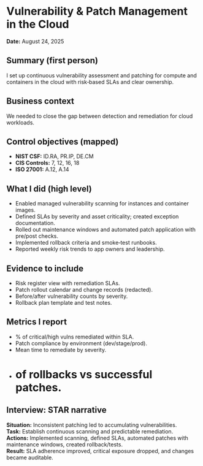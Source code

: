 # Vulnerability & Patch Management in the Cloud

**Date:** August 24, 2025

## Summary (first person)
I set up continuous vulnerability assessment and patching for compute and containers in the cloud with risk‑based SLAs and clear ownership.

## Business context
We needed to close the gap between detection and remediation for cloud workloads.

## Control objectives (mapped)
- **NIST CSF:** ID.RA, PR.IP, DE.CM
- **CIS Controls:** 7, 12, 16, 18
- **ISO 27001:** A.12, A.14

## What I did (high level)
- Enabled managed vulnerability scanning for instances and container images.
- Defined SLAs by severity and asset criticality; created exception documentation.
- Rolled out maintenance windows and automated patch application with pre/post checks.
- Implemented rollback criteria and smoke‑test runbooks.
- Reported weekly risk trends to app owners and leadership.

## Evidence to include
- Risk register view with remediation SLAs.
- Patch rollout calendar and change records (redacted).
- Before/after vulnerability counts by severity.
- Rollback plan template and test notes.

## Metrics I report
- % of critical/high vulns remediated within SLA.
- Patch compliance by environment (dev/stage/prod).
- Mean time to remediate by severity.
- # of rollbacks vs successful patches.

## Interview: STAR narrative
**Situation:** Inconsistent patching led to accumulating vulnerabilities.  
**Task:** Establish continuous scanning and predictable remediation.  
**Actions:** Implemented scanning, defined SLAs, automated patches with maintenance windows, created rollback/tests.  
**Result:** SLA adherence improved, critical exposure dropped, and changes became auditable.
